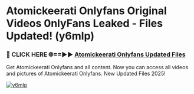 # Atomickeerati Onlyfans Original Videos 0nlyFans Leaked - Files Updated! (y6mlp)

<h3>🔴 CLICK HERE 🌐==►► <a href="https://tinyurl.com/ehrbuxhb" rel="nofollow">Atomickeerati Onlyfans Updated Files</a></h3>

Get Atomickeerati Onlyfans and all content. Now you can access all videos and pictures of Atomickeerati Onlyfans. New Updated Files 2025!

[![y6mlp](https://i.imgur.com/lVYEuWS.gif)](https://tinyurl.com/ehrbuxhb)
